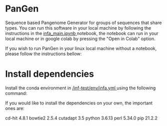# PanGen 
Sequence based Pangenome Generator for groups of sequences that share types. 
You can run this software in your local machine by following the instructions in the [infa_main.ipynb ](https://github.com/mostume222/inf-test/blob/master/infa_main.ipynb) notebook, the notebook can run in your local machine or in google colab by pressing the "Open in Colab" option.

If you wish to run PanGen in your linux local machine without a notebook, please follow the instructions bellow:

# Install dependencies

Install the conda environment in [/inf-test/env/infa.yml ](https://github.com/mostume222/inf-test/blob/master/env/infa.yml) using the following command:



If you would like to install the dependencies on your own, the important ones are:

cd-hit 4.8.1
bowtie2 2.5.4
cutadapt 3.5
python 3.6.13
perl 5.34.0
pip 21.2.2
